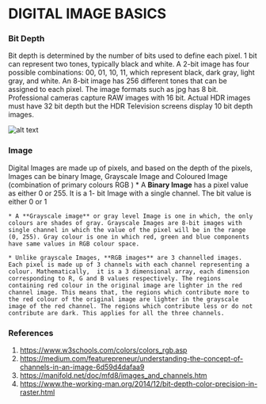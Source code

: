 # DIGITAL IMAGE BASICS

### Bit Depth 
Bit depth is determined by the number of bits used to define each pixel. 1 bit can represent two tones, typically black and white. A 2-bit image has four possible combinations: 00, 01, 10, 11, which represent black, dark gray, light gray, and white. An 8-bit image has 256 different tones that can be assigned to each pixel. The image formats such as jpg has 8 bit. Professional cameras capture RAW images with 16 bit. Actual HDR images must have 32 bit depth but the HDR Television screens display 10 bit depth  images. 

![alt text](https://2.bp.blogspot.com/-NQPXItfa_Og/VJ_5VBeHv3I/AAAAAAAAAgA/Ct9Ae_UW6E0/s1600/bitdepths_chart_med.jpg)

### Image 
Digital Images are made up of pixels, and based on the depth of the pixels, Images can be binary Image, Grayscale Image and Coloured Image (combination of primary colours RGB )
    * A **Binary Image** has a pixel value as either 0 or 255. It is a 1- bit Image with a single channel. The bit value is either 0 or 1

    * A **Grayscale image** or gray level Image is one in which, the only colours are shades of gray. Grayscale Images are 8-bit images with single channel in which the value of the pixel will be in the range (0, 255). Gray colour is one in which red, green and blue components have same values in RGB colour space. 

    * Unlike grayscale Images, **RGB images** are 3 channelled images. Each pixel is made up of 3 channels with each channel representing a colour. Mathematically,  it is a 3 dimensional array, each dimension corresponding to R, G and B values respectively. The regions containing red colour in the original image are lighter in the red channel image. This means that, the regions which contribute more to the red colour of the original image are lighter in the grayscale image of the red channel. The regions which contribute less or do not contribute are dark. This applies for all the three channels.



### References 
1. https://www.w3schools.com/colors/colors_rgb.asp
2. https://medium.com/featurepreneur/understanding-the-concept-of-channels-in-an-image-6d59d4dafaa9
3. https://manifold.net/doc/mfd8/images_and_channels.htm
4. https://www.the-working-man.org/2014/12/bit-depth-color-precision-in-raster.html

